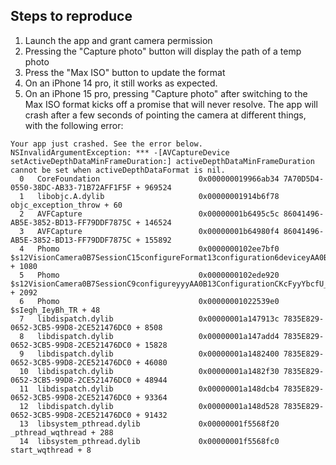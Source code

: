 ## Steps to reproduce
1. Launch the app and grant camera permission
2. Pressing the "Capture photo" button will display the path of a temp photo
3. Press the "Max ISO" button to update the format
4. On an iPhone 14 pro, it still works as expected. 
5. On an iPhone 15 pro, pressing "Capture photo" after switching to the Max ISO format kicks off a promise that will never resolve. The app will crash after a few seconds of pointing the camera at different things, with the following error:
```
Your app just crashed. See the error below.
NSInvalidArgumentException: *** -[AVCaptureDevice setActiveDepthDataMinFrameDuration:] activeDepthDataMinFrameDuration cannot be set when activeDepthDataFormat is nil.
  0   CoreFoundation                      0x000000019966ab34 7A70D5D4-0550-38DC-AB33-71B72AFF1F5F + 969524
  1   libobjc.A.dylib                     0x00000001914b6f78 objc_exception_throw + 60
  2   AVFCapture                          0x00000001b6495c5c 86041496-AB5E-3852-BD13-FF79DDF7875C + 146524
  3   AVFCapture                          0x00000001b64980f4 86041496-AB5E-3852-BD13-FF79DDF7875C + 155892
  4   Phomo                               0x0000000102ee7bf0 $s12VisionCamera0B7SessionC15configureFormat13configuration6deviceyAA0B13ConfigurationC_So15AVCaptureDeviceCtKF + 1080
  5   Phomo                               0x0000000102ede920 $s12VisionCamera0B7SessionC9configureyyyAA0B13ConfigurationCKcFyyYbcfU_ + 2092
  6   Phomo                               0x00000001022539e0 $sIegh_IeyBh_TR + 48
  7   libdispatch.dylib                   0x00000001a147913c 7835E829-0652-3CB5-99D8-2CE521476DC0 + 8508
  8   libdispatch.dylib                   0x00000001a147add4 7835E829-0652-3CB5-99D8-2CE521476DC0 + 15828
  9   libdispatch.dylib                   0x00000001a1482400 7835E829-0652-3CB5-99D8-2CE521476DC0 + 46080
  10  libdispatch.dylib                   0x00000001a1482f30 7835E829-0652-3CB5-99D8-2CE521476DC0 + 48944
  11  libdispatch.dylib                   0x00000001a148dcb4 7835E829-0652-3CB5-99D8-2CE521476DC0 + 93364
  12  libdispatch.dylib                   0x00000001a148d528 7835E829-0652-3CB5-99D8-2CE521476DC0 + 91432
  13  libsystem_pthread.dylib             0x00000001f5568f20 _pthread_wqthread + 288
  14  libsystem_pthread.dylib             0x00000001f5568fc0 start_wqthread + 8
```
